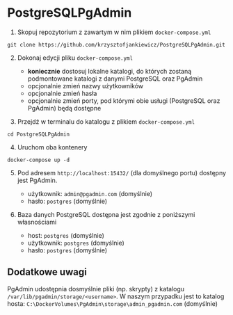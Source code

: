 # PostgreSQLPgAdmin

1. Skopuj repozytorium z zawartym w nim plikiem `docker-compose.yml`

```
git clone https://github.com/krzysztofjankiewicz/PostgreSQLPgAdmin.git
```

2. Dokonaj edycji pliku `docker-compose.yml`
    - **koniecznie** dostosuj lokalne katalogi, do których zostaną podmontowane katalogi z danymi PostgreSQL oraz PgAdmin
    - opcjonalnie zmień nazwy użytkowników 
    - opcjonalnie zmień hasła 
    - opcjonalnie zmień porty, pod którymi obie usługi (PostgreSQL oraz PgAdmin) będą dostępne  

3. Przejdź w terminalu do katalogu z plikiem `docker-compose.yml`

```
cd PostgreSQLPgAdmin
```

4. Uruchom oba kontenery 

```
docker-compose up -d
```

5. Pod adresem `http://localhost:15432/` (dla domyślnego portu) dostępny jest PgAdmin. 
    - użytkownik: `admin@pgadmin.com` (domyślnie)
    - hasło: `postgres` (domyślnie)

6. Baza danych PostgreSQL dostępna jest zgodnie z poniższymi własnościami
    - host: `postgres` (domyślnie)
    - użytkownik: `postgres` (domyślnie)
    - hasło: `postgres` (domyślnie)

## Dodatkowe uwagi

PgAdmin udostępnia dosmyślnie pliki (np. skrypty) z katalogu `/var/lib/pgadmin/storage/<username>`.
W naszym przypadku jest to katalog hosta: `C:\DockerVolumes\PgAdmin\storage\admin_pgadmin.com` (domyślnie) 